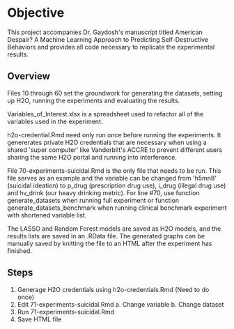 # Objective

This project accompanies Dr. Gaydosh's manuscript titled American Despair? A Machine Learning Approach to Predicting Self-Destructive Behaviors and provides all code necessary to replicate the experimental results. 

## Overview

Files 10 through 60 set the groundwork for generating the datasets, setting up H2O, running the experiments and evaluating the results.

Variables_of_Interest.xlsx is a spreadsheet used to refactor all of the variables used in the experiment. 

h2o-credential.Rmd need only run once before running the experiments. It genererates private H2O credentials that are necessary when using a shared 'super computer' like Vanderbilt's ACCRE to prevent different users sharing the same H2O portal and running into interference.

File 70-experiments-suicidal.Rmd is the only file that needs to be run. This file serves as an example and the variable can be changed from 'h5mn8' (suicidal ideation) to p_drug (prescription drug use), i_drug (illegal drug use) and hv_drink (our heavy drinking metric). For line #70, use function generate_datasets when running full experiment or function generate_datasets_benchmark when running clinical benchmark experiment with shortened variable list.

The LASSO and Random Forest models are saved as H2O models, and the results lists are saved in an .RData file. The generated graphs can be manually saved by knitting the file to an HTML after the experiment has finished. 

## Steps

1. Generage H2O credentials using h2o-credentials.Rmd (Need to do once)
2. Edit 71-experiments-suicidal.Rmd
      a. Change variable
      b. Change dataset
3. Run 71-experiments-suicidal.Rmd
4. Save HTML file